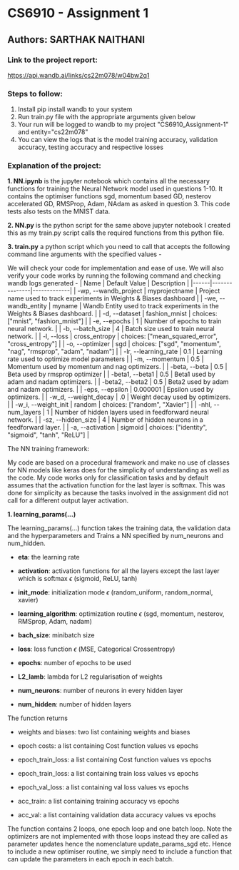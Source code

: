 
# CS6910 - Assignment 1

## Authors: SARTHAK NAITHANI

### Link to the project report:

https://api.wandb.ai/links/cs22m078/w04bw2q1

### Steps to follow:

1. Install pip install wandb to your system
2. Run train.py file with the appropriate arguments given below
3. Your run will be logged to wandb to my project "CS6910_Assignment-1" and entity="cs22m078"
4. You can view the logs that is the model training accuracy, validation accuracy, testing accuracy and respective losses

### Explanation of the project:

**1. NN.ipynb** is the jupyter notebook which contains all the necessary functions for training the Neural Network model used in questions 1-10. It contains the optimiser functions sgd, momentum based GD, nesterov accelerated GD, RMSProp, Adam, NAdam as asked in question 3. This code tests also tests on the MNIST data.

**2. NN.py** is the python script for the same above jupyter notebook I created this as my train.py script calls the required functions from this python file.

**3. train.py** a python script which you need to call that accepts the following command line arguments with the specified values -

We will check your code for implementation and ease of use. We will also verify your code works by running the following command and checking wandb logs generated -
| Name | Default Value | Description |
|------|---------------|-------------|
| -wp, --wandb_project | myprojectname | Project name used to track experiments in Weights & Biases dashboard |
| -we, --wandb_entity | myname | Wandb Entity used to track experiments in the Weights & Biases dashboard. |
| -d, --dataset | fashion_mnist | choices: ["mnist", "fashion_mnist"] |
| -e, --epochs | 1 | Number of epochs to train neural network. |
| -b, --batch_size | 4 | Batch size used to train neural network. |
| -l, --loss | cross_entropy | choices: ["mean_squared_error", "cross_entropy"] |
| -o, --optimizer | sgd | choices: ["sgd", "momentum", "nag", "rmsprop", "adam", "nadam"] |
| -lr, --learning_rate | 0.1 | Learning rate used to optimize model parameters |
| -m, --momentum | 0.5 | Momentum used by momentum and nag optimizers. |
| -beta, --beta | 0.5 | Beta used by rmsprop optimizer |
| -beta1, --beta1 | 0.5 | Beta1 used by adam and nadam optimizers. |
| -beta2, --beta2 | 0.5 | Beta2 used by adam and nadam optimizers. |
| -eps, --epsilon | 0.000001 | Epsilon used by optimizers. |
| -w_d, --weight_decay | .0 | Weight decay used by optimizers. |
| -w_i, --weight_init | random | choices: ["random", "Xavier"] |
| -nhl, --num_layers | 1 | Number of hidden layers used in feedforward neural network. |
| -sz, --hidden_size | 4 | Number of hidden neurons in a feedforward layer. |
| -a, --activation | sigmoid | choices: ["identity", "sigmoid", "tanh", "ReLU"] |

The NN training framework:

My code are based on a procedural framework and make no use of classes for NN models like keras does for the simplicity of understanding as well as the code. 
My code works only for classification tasks and by default assumes that the activation function for the last layer is softmax. 
This was done for simplicity as because the tasks involved in the assignment did not call for a different output layer activation. 

**1. learning_params(...)**

The learning_params(...) function takes the training data, the validation data and the hyperparameters and Trains a NN specified by num_neurons and num_hidden. 


* **eta**: the learning rate 


* **activation**: activation functions for all the layers except the last layer which is softmax  $\epsilon$ (sigmoid, ReLU, tanh)                          


* **init_mode**: initialization mode $\epsilon$ (random_uniform, random_normal, xavier)


* **learning_algorithm**: optimization routine $\epsilon$ (sgd, momentum, nesterov, RMSprop, Adam, nadam)


* **bach_size**: minibatch size


* **loss**: loss function $\epsilon$ (MSE, Categorical Crossentropy)


* **epochs**: number of epochs to be used


* **L2_lamb**: lambda for L2 regularisation of weights


* **num_neurons**: number of neurons in every hidden layer


* **num_hidden**: number of hidden layers


The function returns 

* weights and biases: two list containing weights and biases

* epoch costs: a list containing Cost function values vs epochs
* epoch_train_loss: a list containing Cost function values vs epochs
* epoch_train_loss: a list containing train loss values vs epochs
* epoch_val_loss: a list containing val loss values vs epochs
* acc_train: a list containing training accuracy vs epochs
* acc_val: a list containing validation data accuracy values vs epochs

The function contains 2 loops, one epoch loop and one batch loop. Note the optimizers are not implemented with those loops instead they are called as parameter updates hence the nomenclature update_params_sgd etc. Hence to include a new optimiser routine, we simply need to include a function that can update the parameters in each epoch in each batch.

